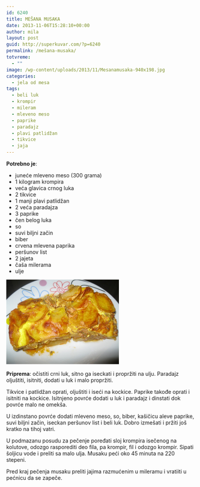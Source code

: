 ```yaml
---
id: 6240
title: MEŠANA MUSAKA
date: 2013-11-06T15:28:10+00:00
author: mila
layout: post
guid: http://superkuvar.com/?p=6240
permalink: /mešana-musaka/
totvreme:
  - ""
image: /wp-content/uploads/2013/11/Mesanamusaka-940x198.jpg
categories:
  - jela od mesa
tags:
  - beli luk
  - krompir
  - mileram
  - mleveno meso
  - paprike
  - paradajz
  - plavi patlidžan
  - tikvice
  - jaja
---
```

**Potrebno je**:

  * juneće mleveno meso (300 grama)
  * 1 kilogram krompira
  * veća glavica crnog luka
  * 2 tikvice
  * 1 manji plavi patlidžan
  * 2 veća paradajza
  * 3 paprike
  * čen belog luka
  * so
  * suvi biljni začin
  * biber
  * crvena mlevena paprika
  * peršunov list
  * 2 jajeta
  * čaša milerama
  * ulje

[<img class="alignnone size-medium wp-image-6241" src="/wp-content/uploads/2013/11/Mesanamusaka-1024x768.jpg" alt="Mesanamusaka" width="300" height="225" />](/wp-content/uploads/2013/11/Mesanamusaka.jpg)

**Priprema**: očistiti crni luk, sitno ga iseckati i propržiti na ulju. Paradajz oljuštiti, isitniti, dodati u luk i malo propržiti.

Tikvice i patlidžan oprati, oljuštiti i iseći na kockice. Paprike takođe oprati i isitniti na kockice. Isitnjeno povrće dodati u luk i paradajz i dinstati dok povrće malo ne omekša.

U izdinstano povrće dodati mleveno meso, so, biber, kašičicu aleve paprike, suvi biljni začin, iseckan peršunov list i beli luk. Dobro izmešati i pržiti još kratko na tihoj vatri.

U podmazanu posudu za pečenje poređati sloj krompira isečenog na kolutove, odozgo rasporediti deo fila, pa krompir, fil i odozgo krompir. Sipati šoljicu vode i preliti sa malo ulja. Musaku peći oko 45 minuta na 220 stepeni.

Pred kraj pečenja musaku preliti jajima razmućenim u mileramu i vratiiti u pećnicu da se zapeče.